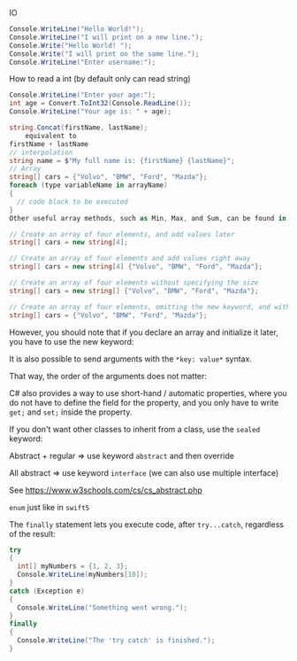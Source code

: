 IO

```c#
Console.WriteLine("Hello World!");  
Console.WriteLine("I will print on a new line.");
Console.Write("Hello World! ");
Console.Write("I will print on the same line.");  
Console.WriteLine("Enter username:");
```

How to read a int (by default only can read string)

```c#
Console.WriteLine("Enter your age:");
int age = Convert.ToInt32(Console.ReadLine());
Console.WriteLine("Your age is: " + age);
```

```c#
string.Concat(firstName, lastName);
	equivalent to 
firstName + lastName
// interpolation
string name = $"My full name is: {firstName} {lastName}";
// Array
string[] cars = {"Volvo", "BMW", "Ford", "Mazda"};
foreach (type variableName in arrayName) 
{
  // code block to be executed
}
Other useful array methods, such as Min, Max, and Sum, can be found in the System.Linq namespace:
```

```csharp
// Create an array of four elements, and add values later
string[] cars = new string[4];

// Create an array of four elements and add values right away 
string[] cars = new string[4] {"Volvo", "BMW", "Ford", "Mazda"};

// Create an array of four elements without specifying the size 
string[] cars = new string[] {"Volvo", "BMW", "Ford", "Mazda"};

// Create an array of four elements, omitting the new keyword, and without specifying the size
string[] cars = {"Volvo", "BMW", "Ford", "Mazda"};
```

However, you should note that if you declare an array and initialize it later, you have to use the new keyword:



It is also possible to send arguments with the `*key: value*` syntax.

That way, the order of the arguments does not matter:



C# also provides a way to use short-hand / automatic properties, where you do not have to define the field for the property, and you only have to write `get;` and `set;` inside the property.



If you don't want other classes to inherit from a class, use the `sealed` keyword:



Abstract + regular => use keyword `abstract` and then override

All abstract => use keyword `interface` (we can also use multiple interface)

See https://www.w3schools.com/cs/cs_abstract.php



`enum` just like in `swift5`



The `finally` statement lets you execute code, after `try...catch`, regardless of the result:

```csharp
try
{
  int[] myNumbers = {1, 2, 3};
  Console.WriteLine(myNumbers[10]);
}
catch (Exception e)
{
  Console.WriteLine("Something went wrong.");
}
finally
{
  Console.WriteLine("The 'try catch' is finished.");
}
```